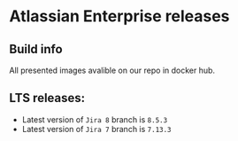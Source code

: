 # Atlassian Enterprise releases
## Build info

All presented images avalible on our repo in docker hub.

## LTS releases:
* Latest version of `Jira 8` branch is `8.5.3`
* Latest version of `Jira 7` branch is `7.13.3`

